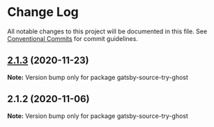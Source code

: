 # Change Log

All notable changes to this project will be documented in this file.
See [Conventional Commits](https://conventionalcommits.org) for commit guidelines.

## [2.1.3](https://github.com/styxlab/gatsby-theme-try-ghost/compare/gatsby-source-try-ghost@2.1.2...gatsby-source-try-ghost@2.1.3) (2020-11-23)

**Note:** Version bump only for package gatsby-source-try-ghost





## 2.1.2 (2020-11-06)

**Note:** Version bump only for package gatsby-source-try-ghost
